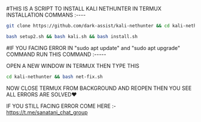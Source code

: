 #THIS IS A SCRIPT TO INSTALL KALI NETHUNTER IN TERMUX
INSTALLATION COMMANS :----
```bash
git clone https://github.com/dark-assist/kali-nethunter && cd kali-nethunter
```
```bash
bash setup2.sh && bash kali.sh && bash install.sh
```

#IF YOU FACING ERROR IN "sudo apt update" and "sudo apt upgrade" COMMAND RUN THIS COMMAND :-----

OPEN A NEW WINDOW IN TERMUX THEN TYPE THIS 
```bash
cd kali-nethunter && bash net-fix.sh
```
NOW CLOSE TERMUX FROM BACKGROUND AND REOPEN THEN YOU SEE ALL ERRORS ARE SOLVED❤️

IF YOU STILL FACING ERROR COME HERE :- https://t.me/sanatani_chat_group
